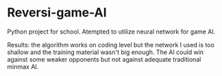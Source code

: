 # Reversi-game-AI
Python project for school. Atempted to utilize neural network for game AI.

Results: the algorithm works on coding level but the network I used is too shallow and the training material wasn't big enough. The AI could win against some weaker opponents but not against adequate traditional minmax AI.
